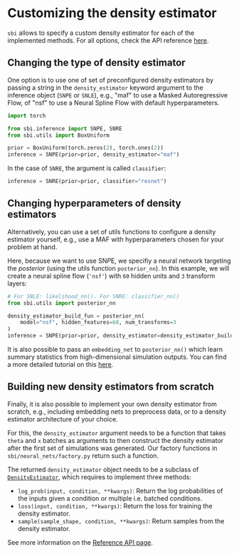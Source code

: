 # Customizing the density estimator


`sbi` allows to specify a custom density estimator for each of the implemented methods. For all options, check the API reference [here](https://sbi-dev.github.io/sbi/reference/models/).


## Changing the type of density estimator


One option is to use one of set of preconfigured density estimators by passing a string in the `density_estimator` keyword argument to the inference object (`SNPE` or `SNLE`), e.g., "maf" to use a Masked Autoregressive Flow, of "nsf" to use a Neural Spline Flow with default hyperparameters.



```python
import torch

from sbi.inference import SNPE, SNRE
from sbi.utils import BoxUniform
```


```python
prior = BoxUniform(torch.zeros(2), torch.ones(2))
inference = SNPE(prior=prior, density_estimator="maf")
```

In the case of `SNRE`, the argument is called `classifier`:



```python
inference = SNRE(prior=prior, classifier="resnet")
```

## Changing hyperparameters of density estimators


Alternatively, you can use a set of utils functions to configure a density estimator yourself, e.g., use a MAF with hyperparameters chosen for your problem at hand.

Here, because we want to use SN*P*E, we specifiy a neural network targeting the _posterior_ (using the utils function `posterior_nn`). In this example, we will create a neural spline flow (`'nsf'`) with `60` hidden units and `3` transform layers:



```python
# For SNLE: likelihood_nn(). For SNRE: classifier_nn()
from sbi.utils import posterior_nn

density_estimator_build_fun = posterior_nn(
    model="nsf", hidden_features=60, num_transforms=3
)
inference = SNPE(prior=prior, density_estimator=density_estimator_build_fun)
```

It is also possible to pass an `embedding_net` to `posterior_nn()` which learn summary statistics from high-dimensional simulation outputs. You can find a more detailed tutorial on this [here](https://sbi-dev.github.io/sbi/tutorial/05_embedding_net/).


## Building new density estimators from scratch


Finally, it is also possible to implement your own density estimator from scratch, e.g., including embedding nets to preprocess data, or to a density estimator architecture of your choice.

For this, the `density_estimator` argument needs to be a function that takes `theta` and `x` batches as arguments to then construct the density estimator after the first set of simulations was generated. Our factory functions in `sbi/neural_nets/factory.py` return such a function.

The returned `density_estimator` object needs to be a subclass of [`DensityEstimator`](https://sbi-dev.github.io/sbi/reference/#sbi.neural_nets.density_estimators.DensityEstimator), which requires to implement three methods:
    
- `log_prob(input, condition, **kwargs)`: Return the log probabilities of the inputs given a condition or multiple i.e. batched conditions.
- `loss(input, condition, **kwargs)`: Return the loss for training the density estimator.
- `sample(sample_shape, condition, **kwargs)`: Return samples from the density estimator.

See more information on the [Reference API page](https://sbi-dev.github.io/sbi/reference/models/#sbi.neural_nets.density_estimators.ConditionalDensityEstimator).


```python

```
